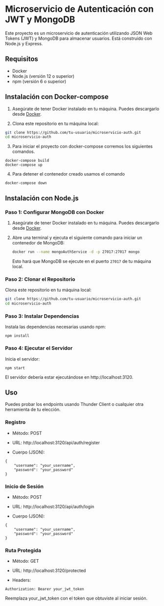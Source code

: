 # Microservicio de Autenticación con JWT y MongoDB

Este proyecto es un microservicio de autenticación utilizando JSON Web Tokens (JWT) y MongoDB para almacenar usuarios. Está construido con Node.js y Express.

## Requisitos

- Docker
- Node.js (versión 12 o superior)
- npm (versión 6 o superior)

## Instalación con Docker-compose

1. Asegúrate de tener Docker instalado en tu máquina. Puedes descargarlo desde [Docker](https://www.docker.com/get-started).

2. Clona este repositorio en tu máquina local:

```sh
git clone https://github.com/tu-usuario/microservicio-auth.git
cd microservicio-auth
```

3. Para iniciar el proyecto con docker-compose corremos los siguientes comandos.

```
docker-compose build
docker-compose up
```

4. Para detener el contenedor creado usamos el comando
```
docker-compose down
```


## Instalación con Node.js

### Paso 1: Configurar MongoDB con Docker

1. Asegúrate de tener Docker instalado en tu máquina. Puedes descargarlo desde [Docker](https://www.docker.com/get-started).

2. Abre una terminal y ejecuta el siguiente comando para iniciar un contenedor de MongoDB:

    ```sh
    docker run --name mongoAuthService -d -p 27017:27017 mongo
    ```

   Esto hará que MongoDB se ejecute en el puerto `27017` de tu máquina local.

### Paso 2: Clonar el Repositorio

Clona este repositorio en tu máquina local:

```sh
git clone https://github.com/tu-usuario/microservicio-auth.git
cd microservicio-auth
```

### Paso 3: Instalar Dependencias

Instala las dependencias necesarias usando npm:

```
npm install
```

### Paso 4: Ejecutar el Servidor

Inicia el servidor:

```
npm start
```

El servidor debería estar ejecutándose en http://localhost:3120.


## Uso

Puedes probar los endpoints usando Thunder Client o cualquier otra herramienta de tu elección.

### Registro
- Método: POST

- URL: http://localhost:3120/api/auth/register

- Cuerpo (JSON):

```
{
    "username": "your_username",
    "password": "your_password"
}
```


### Inicio de Sesión
- Método: POST

- URL: http://localhost:3120/api/auth/login

- Cuerpo (JSON):

```
{
    "username": "your_username",
    "password": "your_password"
}
```

### Ruta Protegida
- Método: GET

- URL: http://localhost:3120/protected

- Headers:

```
Authorization: Bearer your_jwt_token
```
Reemplaza your_jwt_token con el token que obtuviste al iniciar sesión.
